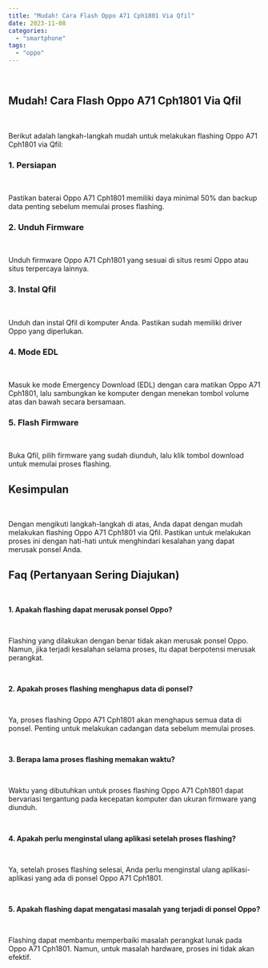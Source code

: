 ```yaml
---
title: "Mudah! Cara Flash Oppo A71 Cph1801 Via Qfil"
date: 2023-11-08
categories: 
  - "smartphone"
tags: 
  - "oppo"
---
```


 

## Mudah! Cara Flash Oppo A71 Cph1801 Via Qfil

 

Berikut adalah langkah-langkah mudah untuk melakukan flashing Oppo A71 Cph1801 via Qfil:

### 1\. Persiapan

 

Pastikan baterai Oppo A71 Cph1801 memiliki daya minimal 50% dan backup data penting sebelum memulai proses flashing.

### 2\. Unduh Firmware

 

Unduh firmware Oppo A71 Cph1801 yang sesuai di situs resmi Oppo atau situs terpercaya lainnya.

### 3\. Instal Qfil

 

Unduh dan instal Qfil di komputer Anda. Pastikan sudah memiliki driver Oppo yang diperlukan.

### 4\. Mode EDL

 

Masuk ke mode Emergency Download (EDL) dengan cara matikan Oppo A71 Cph1801, lalu sambungkan ke komputer dengan menekan tombol volume atas dan bawah secara bersamaan.

### 5\. Flash Firmware

 

Buka Qfil, pilih firmware yang sudah diunduh, lalu klik tombol download untuk memulai proses flashing.

## Kesimpulan

 

Dengan mengikuti langkah-langkah di atas, Anda dapat dengan mudah melakukan flashing Oppo A71 Cph1801 via Qfil. Pastikan untuk melakukan proses ini dengan hati-hati untuk menghindari kesalahan yang dapat merusak ponsel Anda.

## Faq (Pertanyaan Sering Diajukan)

 

**1\. Apakah flashing dapat merusak ponsel Oppo?**

 

Flashing yang dilakukan dengan benar tidak akan merusak ponsel Oppo. Namun, jika terjadi kesalahan selama proses, itu dapat berpotensi merusak perangkat.

 

**2\. Apakah proses flashing menghapus data di ponsel?**

 

Ya, proses flashing Oppo A71 Cph1801 akan menghapus semua data di ponsel. Penting untuk melakukan cadangan data sebelum memulai proses.

 

**3\. Berapa lama proses flashing memakan waktu?**

 

Waktu yang dibutuhkan untuk proses flashing Oppo A71 Cph1801 dapat bervariasi tergantung pada kecepatan komputer dan ukuran firmware yang diunduh.

 

**4\. Apakah perlu menginstal ulang aplikasi setelah proses flashing?**

 

Ya, setelah proses flashing selesai, Anda perlu menginstal ulang aplikasi-aplikasi yang ada di ponsel Oppo A71 Cph1801.

 

**5\. Apakah flashing dapat mengatasi masalah yang terjadi di ponsel Oppo?**

 

Flashing dapat membantu memperbaiki masalah perangkat lunak pada Oppo A71 Cph1801. Namun, untuk masalah hardware, proses ini tidak akan efektif.
